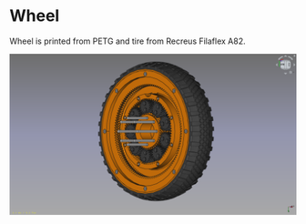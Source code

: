 # Wheel

Wheel is printed from PETG and tire from Recreus Filaflex A82.

![wheel](https://github.com/lacina-dev/VITULUS-3D-models/blob/main/Wheel/Wheel.png?raw=true)

